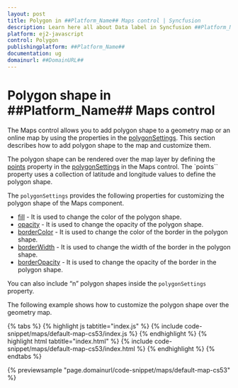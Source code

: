 ```yaml
---
layout: post
title: Polygon in ##Platform_Name## Maps control | Syncfusion
description: Learn here all about Data label in Syncfusion ##Platform_Name## Maps control of Syncfusion Essential JS 2 and more.
platform: ej2-javascript
control: Polygon 
publishingplatform: ##Platform_Name##
documentation: ug
domainurl: ##DomainURL##
---
```


# Polygon shape in ##Platform_Name## Maps control

The Maps control allows you to add polygon shape to a geometry map or an online map by using the properties in the [polygonSettings](). This section describes how to add polygon shape to the map and customize them.

The polygon shape can be rendered over the map layer by defining the [points]() property in the [polygonSettings]() in the Maps control. The `points`` property uses a collection of latitude and longitude values to define the polygon shape.

The `polygonSettings` provides the following properties for customizing the polygon shape of the Maps component.

* [fill]() - It is used to change the color of the polygon shape.
* [opacity]() - It is used to change the opacity of the polygon shape.
* [borderColor]() - It is used to change the color of the border in the polygon shape.
* [borderWidth]() - It is used to change the width of the border in the polygon shape.
* [borderOpacity]() - It is used to change the opacity of the border in the polygon shape.

You can also include “n” polygon shapes inside the `polygonSettings` property.

The following example shows how to customize the polygon shape over the geometry map.

{% tabs %}
{% highlight js tabtitle="index.js" %}
{% include code-snippet/maps/default-map-cs53/index.js %}
{% endhighlight %}
{% highlight html tabtitle="index.html" %}
{% include code-snippet/maps/default-map-cs53/index.html %}
{% endhighlight %}
{% endtabs %}
        
{% previewsample "page.domainurl/code-snippet/maps/default-map-cs53" %}
